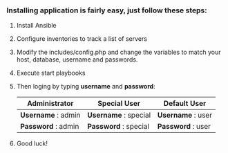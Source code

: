 ### Installing application is fairly easy, just follow these steps:
1. Install Ansible
    
2. Configure inventories to track a list of servers
    
3. Modify the includes/config.php and change the variables to match your host, database, username and passwords.
    
4. Execute start playbooks
      
5. Then loging by typing **username** and **password**:
    
    |Administrator|Special User|Default User|
    |---|---|---|
    |**Username** : admin|**Username** : special|**Username** : user|
    |**Password** : admin|**Password** : special|**Password** : user|
    
6. Good luck!

